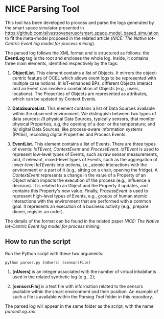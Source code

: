 # NICE Parsing Tool

This tool has been developed to process and parse the logs generated by the smart space simulator presented in https://github.com/silvestroveneruso/smart_space_model_based_simulation to fit the meta-model proposed in the related article (*NICE: The Native Iot-Centric Event log model for process mining*).

The parsed log follows the XML format and is structured as follows: the **EventLog** tag is the root and encloses the whole log. Inside, it contains three main elements, identified respectively by the tags:
1. **ObjectList.** This element contains a list of Objects. It mirrors the object-centric feature of OCEL which allows event logs to be represented with multiple case notions. 
In IoT-enhanced BPs, different Objects interact and an Event can involve a combination of Objects (e.g., users, locations). The Properties of Objects are represented as attributes, which can be updated by Context Events.

2. **DataSourceList.** This element contains a list of Data Sources available within the observed environment.
We distinguish between two types of data sources: *(i)* physical Data Sources, typically sensors, that monitor physical Properties, e.g, the opening of a door or the temperature; and *(ii)* digital Data Sources, like process-aware information systems (PAISs), recording digital Properties and Process Events.

3. **EventList.** This element contains a list of Events. There are three types of events: *IoTEvent, ContextEvent* and *ProcessEvent. IoTEvent* is used to represent low-level types of Events, such as raw sensor measurements, and, if relevant, mixed-level types of Events, such as the aggregation of lower-level *IoTEvents* into *actions*, i.e., atomic interactions with the environment or a part of it (e.g., sitting on a chair, opening the fridge). A *ContextEvent* represents a change in the value of a Property of an Object which impacts the execution of the process (e.g., influence a decision). It is related to an Object and the Property it updates, and contains this Property's new value. Finally, *ProcessEvent* is used to represent high-level types of Events, e.g., groups of human atomic interactions with the environment that are performed with a common goal. It represents an execution of a business activity (e.g., prepare dinner, register an order).

The details of the format can be found in the related paper *NICE: The Native Iot-Centric Event log model for process mining*.

## How to run the script
Run the Python script with these two arguments:
```
python parser.py [nUsers] [sensorsFile]
```
1. **[nUsers]** is an integer associated with the number of virtual inhabitants used in the related synthetic log (e.g., 2);

2. **[sensorsFile]** is a text file with information related to the sensors available within the smart environment and their position. An example of such a file is available within the *Parsing Tool* folder in this repository.

The parsed log will appear in the same folder as the script, with the name *parsedLog.xml*.

